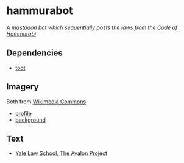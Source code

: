 # hammurabot

_A [mastodon bot](https://botsin.space/@hammurabot) which sequentially posts the laws from the [Code of Hammurabi](https://en.wikipedia.org/wiki/Code_of_Hammurabi)_

## Dependencies
- [toot](https://toot.readthedocs.io/en/latest/)

## Imagery
Both from [Wikimedia Commons](https://commons.wikimedia.org/wiki/Main_Page)
- [profile](https://commons.wikimedia.org/wiki/File:King_Hammurabi_raises_his_right_arm_in_worship._Detail_of_a_votive_monument._Limestone._Circa_1792-1750_BCE._From_Sippar,_Iraq._The_British_Museum,_London.jpg)
- [background](https://upload.wikimedia.org/wikipedia/commons/thumb/1/18/Code_of_Hammurabi_99.jpg/1280px-Code_of_Hammurabi_99.jpg)

## Text
- [Yale Law School, The Avalon Project](https://avalon.law.yale.edu/ancient/hamframe.asp)
